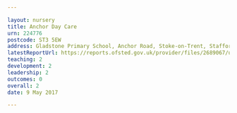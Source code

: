 ```yaml
---

layout: nursery
title: Anchor Day Care
urn: 224776
postcode: ST3 5EW
address: Gladstone Primary School, Anchor Road, Stoke-on-Trent, Staffordshire, ST3 5EW
latestReportUrl: https://reports.ofsted.gov.uk/provider/files/2689067/urn/224776.pdf
teaching: 2
development: 2
leadership: 2
outcomes: 0
overall: 2
date: 9 May 2017

---
```

